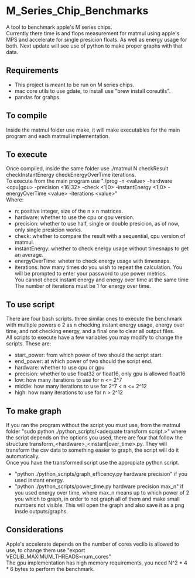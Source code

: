 # M_Series_Chip_Benchmarks
A tool to benchmark apple's M series chips. <br />
Currently there time is and flops measurement for matmul using apple's MPS and accelerate for single presicion floats. As well as energy usage for both. Next update will see use of python to make proper graphs with that data.

## Requirements
- This project is meant to be run on M series chips.
- mac core utils to use gdate, to install use "brew install coreutils".
- pandas for grahps.

## To compile
Inside the matmul folder use make, it will make executables for the main program and each matmul implementation.

## To execute
Once compiled, inside the same folder use ./matmul N checkResult checkInstantEnergy checkEnergyOverTime iterations.
<br />
To execute from the main program use "./prog -n \<value\> -hardware \<cpu|gpu\> -precision \<16|32\> -check \<1|0\> -instantEnergy \<1|0\> -energyOverTime \<value\> -iterations \<value\>" <br />
Where:
- n: positive integer, size of the n x n matrices.
- hardware: whether to use the cpu or gpu version.
- precision: whether to use half, single or double presicion, as of now, only single presicion works.
- check: whether to compare the result with a sequential, cpu version of matmul.
- instantEnergy: whether to check energy usage without timesnaps to get an average. 
- energyOverTime: wheter to check energy usage with timesnaps.
- iterations: how many times do you wish to repeat the calculation.
You will be prompted to enter your password to use power metrics.<br />
You cannot check instant energy and energy over time at the same time <br />
The number of iterations must be 1 for energy over time.



## To use script
There are four bash scripts. three similar ones to execute the benchmark with multiple powers o 2 as n checking instant energy usage, energy over time, and not checking energy, and a final one to clear all output files. <br />
All scripts to execute have a few variables you may modify to change the scripts. These are:
- start_power: from which power of two should the script start.
- end_power: at which power of two should the script end.
- hardware: whether to use cpu or gpu
- precision: whether to use float32 or float16, only gpu is allowed float16
- low: how many iterations to use for n <= 2^7
- middle: how many iterations to use for 2^7 < n <= 2^12
- high: how many iterations to use for n > 2^12

## To make graph
If you ran the program without the script you must use, from the matmul folder "sudo python ./python_scripts/\<adequate transform script.\>" where the script depends on the options you used, there are four that follow the structure transform_\<hardware\>_\<instant|over_time\>.py. They will transform the csv data to something easier to graph, the script will do it automatically. <br />
Once you have the transformed script use the appropiate python script.
- "python ./python_scripts/graph_efficency.py hardware precision" if you used instant energy.
- "python ./python_scripts/power_time.py hardware precision max_n" if you used energy over time, where max_n means up to which power of 2 you which to graph, in order to not graph all of them and make small numbers not visible.
This will open the graph and also save it as a png insde outputs/graphs.

## Considerations
Apple's accelerate depends on the number of cores veclib is allowed to use, to change them use "export VECLIB_MAXIMUM_THREADS=num_cores" <br />
The gpu implementation has high memory requirements, you need N^2 * 4 * 6 bytes to perform the benchmark. 


